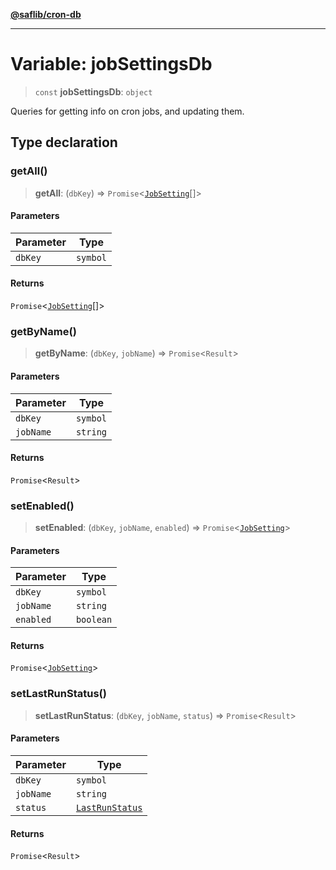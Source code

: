 [**@saflib/cron-db**](../index.md)

***

# Variable: jobSettingsDb

> `const` **jobSettingsDb**: `object`

Queries for getting info on cron jobs, and updating them.

## Type declaration

### getAll()

> **getAll**: (`dbKey`) => `Promise`\<[`JobSetting`](../interfaces/JobSetting.md)[]\>

#### Parameters

| Parameter | Type |
| ------ | ------ |
| `dbKey` | `symbol` |

#### Returns

`Promise`\<[`JobSetting`](../interfaces/JobSetting.md)[]\>

### getByName()

> **getByName**: (`dbKey`, `jobName`) => `Promise`\<`Result`\>

#### Parameters

| Parameter | Type |
| ------ | ------ |
| `dbKey` | `symbol` |
| `jobName` | `string` |

#### Returns

`Promise`\<`Result`\>

### setEnabled()

> **setEnabled**: (`dbKey`, `jobName`, `enabled`) => `Promise`\<[`JobSetting`](../interfaces/JobSetting.md)\>

#### Parameters

| Parameter | Type |
| ------ | ------ |
| `dbKey` | `symbol` |
| `jobName` | `string` |
| `enabled` | `boolean` |

#### Returns

`Promise`\<[`JobSetting`](../interfaces/JobSetting.md)\>

### setLastRunStatus()

> **setLastRunStatus**: (`dbKey`, `jobName`, `status`) => `Promise`\<`Result`\>

#### Parameters

| Parameter | Type |
| ------ | ------ |
| `dbKey` | `symbol` |
| `jobName` | `string` |
| `status` | [`LastRunStatus`](../type-aliases/LastRunStatus.md) |

#### Returns

`Promise`\<`Result`\>
